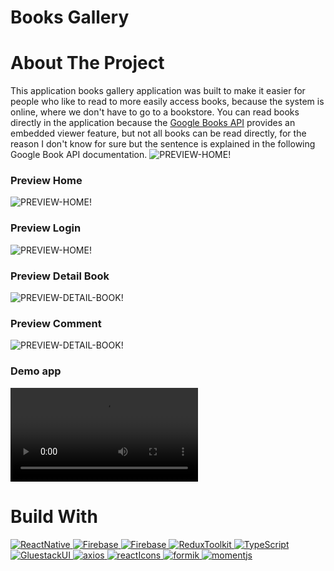 # Books Gallery

# About The Project

This application books gallery application was built to make it easier for people who like to read to more easily access books, because the system is online, where we don't have to go to a bookstore. You can read books directly in the application because the <a href="https://developers.google.com/books/docs/v1/getting_started" target="blank">Google Books API</a> provides an embedded viewer feature, but not all books can be read directly, for the reason I don't know for sure but the sentence is explained in the following Google Book API documentation.
![PREVIEW-HOME!](./public/assets/images/embed-viewer-issue.png)

### Preview Home

![PREVIEW-HOME!](./public/assets/images/home_login.png)

### Preview Login

![PREVIEW-HOME!](./public/assets/images/login.png)

### Preview Detail Book

![PREVIEW-DETAIL-BOOK!](./public/assets/images/detail-1.png)

### Preview Comment

![PREVIEW-DETAIL-BOOK!](./public/assets/images/detail-2.png)

### Demo app

![PREVIEW-DETAIL-BOOK!](./public/assets/video/demo.mp4)

# Build With

<a href="https://reactnative.dev/" target="_blank"><img alt="ReactNative" src="https://img.shields.io/badge/ReactNative-white.svg?logo=react&logoColor=black">
</a>
<a href="https://firebase.google.com" target="_blank"><img alt="Firebase" src="https://img.shields.io/badge/Firebase-blue.svg?logo=firebase&logoColor=orange">
</a>
<a href="https://developers.google.com/books" target="_blank"><img alt="Firebase" src="https://img.shields.io/badge/Books%20API-success.svg?logo=google&logoColor=informational">
</a>
<a href="https://redux-toolkit.js.org/introduction/getting-started" target="_blank"><img alt="ReduxToolkit" src="https://img.shields.io/badge/Redux%20Toolkit-black.svg?logo=redux&logoColor=blueviolet">
</a>
<a href="https://www.typescriptlang.org/" target="_blank"><img alt="TypeScript" src="https://img.shields.io/badge/TypeScript-black.svg?logo=typescript&logoColor=blue">
</a>
<a href="https://gluestack.io/" target="_blank"><img alt="GluestackUI" src="https://img.shields.io/badge/daisy%20UI-white.svg?logo=gluestackui&logoColor=blueviolet">
</a>
<a href="https://axios-http.com/docs/intro" target="_blank"><img alt="axios" src="https://img.shields.io/badge/axios-white.svg?logo=axios&logoColor=blueviolet">
</a>
<a href="https://react-icons.github.io/react-icons/" target="_blank"><img alt="reactIcons" src="https://img.shields.io/badge/React%20Icons-white.svg?logo=react&logoColor=blue">
</a>
<a href="https://formik.org/" target="_blank"><img alt="formik" src="https://img.shields.io/badge/formik-blueviolet.svg?logo=formik&logoColor=blueviolet">
</a>
<a href="https://momentjs.com/" target="_blank"><img alt="momentjs" src="https://img.shields.io/badge/momentjs-white.svg?logo=momentjs&logoColor=white">
</a>
